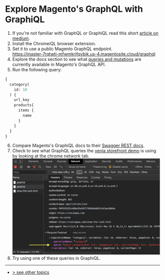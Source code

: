# Explore Magento's GraphQL with GraphiQL

1. If you're not familiar with GraphQL or GraphiQL read this short [article on medium].
1. Install the ChromeiQL browser extension.
1. Set it to use a public Magento GraphQL endpoint.      
https://master-7rqtwti-mfwmkrjfqvbjk.us-4.magentosite.cloud/graphql
1. Explore the docs section to see what [queries and mutations] are currently available in Magento's GraphQL API.
1. Run the following query:
  ```graphql
  {
    category(
      id: 10
    ) {
      url_key
      products{
        items {
          name
        }
      }
    }
  }
  ```
6. Compare Magento's GraphiQL docs to their [Swagger REST docs].
1. Check to see what GraphQL queries the [venia storefront demo] is using by looking at the chrome network tab.
![chrome network tab](./graphql-network-screenshot.png)
1. Try using one of these queries in GraphiQL.


---
- [> see other topics](../../README.md#Topics)

[article on medium]: https://medium.com/the-graphqlhub/graphiql-graphql-s-killer-app-9896242b2125
[ChromeiQL]: https://chrome.google.com/webstore/detail/chromeiql/fkkiamalmpiidkljmicmjfbieiclmeij
[queries and mutations]: https://graphql.org/learn/queries/
[Swagger REST docs]: https://devdocs.magento.com/swagger/
[venia storefront demo]: https://veniapwa.com/